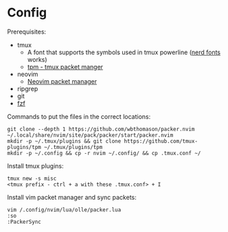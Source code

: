# Config
Prerequisites:
* tmux
  * A font that supports the symbols used in tmux powerline ([nerd fonts](https://github.com/ryanoasis/nerd-fonts) works)
  * [tpm - tmux packet manger](https://github.com/tmux-plugins/tpm)   
* neovim
  * [Neovim packet manager](https://github.com/wbthomason/packer.nvim)
* ripgrep
* git
* [fzf](https://github.com/junegunn/fzf)

Commands to put the files in the correct locations:
```
git clone --depth 1 https://github.com/wbthomason/packer.nvim ~/.local/share/nvim/site/pack/packer/start/packer.nvim
mkdir -p ~/.tmux/plugins && git clone https://github.com/tmux-plugins/tpm ~/.tmux/plugins/tpm
mkdir -p ~/.config && cp -r nvim ~/.config/ && cp .tmux.conf ~/
``` 

Install tmux plugins:
```
tmux new -s misc
<tmux prefix - ctrl + a with these .tmux.conf> + I
```

Install vim packet manager and sync packets:
```
vim /.config/nvim/lua/olle/packer.lua
:so
:PackerSync
```
